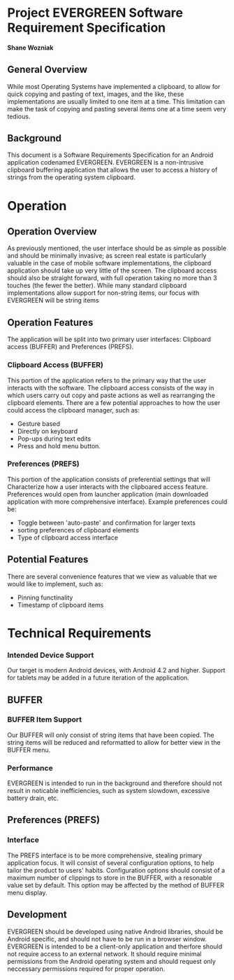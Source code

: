 # Project EVERGREEN Software Requirement Specification
#### Shane Wozniak


## General Overview

While most Operating Systems have implemented a clipboard, to allow for quick copying and pasting of text, images, and the like, these implementations are usually limited to one item at a time. This limitation can make the task of copying and pasting several items one at a time seem very tedious. 


## Background

This document is a Software Requirements Specification for an Android application codenamed EVERGREEN. EVERGREEN is a non-intrusive clipboard buffering application that allows the user to access a history of strings from the operating system clipboard.


# Operation
## Operation Overview
As previously mentioned, the user interface should be as simple as possible and should be minimally invasive; as screen real estate is particularly valuable in the case of mobile software implementations, the clipboard application should take up very little of the screen. The clipboard access should also be straight forward, with full operation taking no more than 3 touches (the fewer the better). While many standard clipboard implementations allow support for non-string items, our focus with EVERGREEN will be string items
## Operation Features
The application will be split into two primary user interfaces: Clipboard access (BUFFER) and Preferences (PREFS).
### Clipboard Access (BUFFER)
This portion of the application refers to the primary way that the user interacts with the software. The clipboard access consists of the way in which users carry out copy and paste actions as well as rearranging the clipboard elements. There are a few potential approaches to how the user could access the clipboard manager, such as:
* Gesture based
* Directly on keyboard
* Pop-ups during text edits
* Press and hold menu button.

### Preferences (PREFS)
This portion of the application consists of preferential settings that will Characterize
how a user interacts with the clipboared access feature. Preferences would open from launcher application (main downloaded application with more comprehensive interface). Example preferences could be: 
* Toggle between 'auto-paste' and confirmation for larger texts
* sorting preferences of clipboard elements
* Type of clipboard access interface 

## Potential Features
There are several convenience features that we view as valuable that we would like to implement, such as: 
* Pinning functinality
* Timestamp of clipboard items

# Technical Requirements

### Intended Device Support
Our target is modern Android devices, with Android 4.2 and higher. Support for tablets may be added in a future iteration of the application.
## BUFFER
### BUFFER Item Support
Our BUFFER will only consist of string items that have been copied. The string items will be reduced and reformatted to allow for better view in the BUFFER menu.

### Performance
EVERGREEN is intended to run in the background and therefore should not result in noticable inefficiencies, such as system slowdown, excessive battery drain, etc.

## Preferences (PREFS)
### Interface

The PREFS interface is to be more comprehensive, stealing primary application focus. It will consist of several configuration options, to help tailor the product to users' habits. Configuration options should consist of a maximum number of clippings to store in the BUFFER, with a resonable value set by default. This option may be affected by the method of BUFFER menu display.

## Development

EVERGREEN should be developed using native Android libraries, should be Android specific, and should not have to be run in a browser window. EVERGREEN is intended to be a client-only application and therfore should not require access to an external network. It should require minimal permissions from the Android operating system and should request only neccessary permissions required for proper operation.